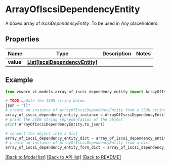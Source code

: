 # ArrayOfIscsiDependencyEntity

A boxed array of *IscsiDependencyEntity*. To be used in *Any* placeholders. 

## Properties
Name | Type | Description | Notes
------------ | ------------- | ------------- | -------------
**value** | [**List[IscsiDependencyEntity]**](IscsiDependencyEntity.md) |  | 

## Example

```python
from vmware_vi.models.array_of_iscsi_dependency_entity import ArrayOfIscsiDependencyEntity

# TODO update the JSON string below
json = "{}"
# create an instance of ArrayOfIscsiDependencyEntity from a JSON string
array_of_iscsi_dependency_entity_instance = ArrayOfIscsiDependencyEntity.from_json(json)
# print the JSON string representation of the object
print ArrayOfIscsiDependencyEntity.to_json()

# convert the object into a dict
array_of_iscsi_dependency_entity_dict = array_of_iscsi_dependency_entity_instance.to_dict()
# create an instance of ArrayOfIscsiDependencyEntity from a dict
array_of_iscsi_dependency_entity_form_dict = array_of_iscsi_dependency_entity.from_dict(array_of_iscsi_dependency_entity_dict)
```
[[Back to Model list]](../README.md#documentation-for-models) [[Back to API list]](../README.md#documentation-for-api-endpoints) [[Back to README]](../README.md)


